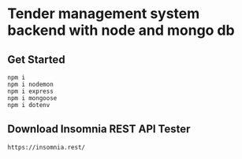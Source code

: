 # Tender management system backend with node and mongo db

## Get Started

    npm i
    npm i nodemon
    npm i express
    npm i mongoose
    npm i dotenv

## Download Insomnia REST API Tester

    https://insomnia.rest/


